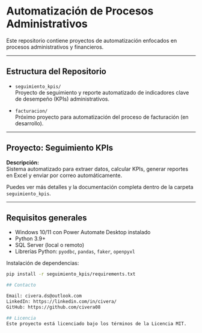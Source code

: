 # Automatización de Procesos Administrativos

Este repositorio contiene proyectos de automatización enfocados en procesos administrativos y financieros.

---

## Estructura del Repositorio

- `seguimiento_kpis/`  
  Proyecto de seguimiento y reporte automatizado de indicadores clave de desempeño (KPIs) administrativos.

- `facturacion/`  
  Próximo proyecto para automatización del proceso de facturación (en desarrollo).

---

## Proyecto: Seguimiento KPIs

**Descripción:**  
Sistema automatizado para extraer datos, calcular KPIs, generar reportes en Excel y enviar por correo automáticamente.

Puedes ver más detalles y la documentación completa dentro de la carpeta `seguimiento_kpis`.

---

## Requisitos generales

- Windows 10/11 con Power Automate Desktop instalado  
- Python 3.9+  
- SQL Server (local o remoto)  
- Librerías Python: `pyodbc`, `pandas`, `faker`, `openpyxl`

Instalación de dependencias:

```bash
pip install -r seguimiento_kpis/requirements.txt

## Contacto

Email: civera.ds@outlook.com
LinkedIn: https://linkedin.com/in/civera/
GitHub: https://github.com/civera08

## Licencia
Este proyecto está licenciado bajo los términos de la Licencia MIT.
